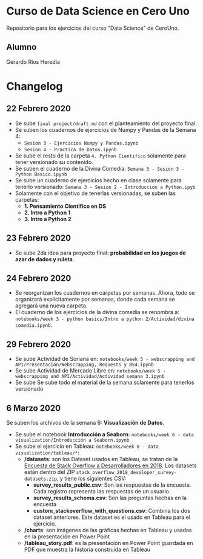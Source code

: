 # Curso de Data Science en Cero Uno

Repositorio para los ejercicios del curso "Data Science" de CeroUno.

## Alumno

Gerardo Rios Heredia

# Changelog

## 22 Febrero 2020
- Se sube `final project/draft.md` con el planteamiento del proyecto final.
- Se suben los cuadernos de ejercicios de Numpy y Pandas de la Semana 4:
    - `Sesion 3 - Ejercicios Numpy y Pandas.ipynb`
    - `Sesion 4 - Practica de Datos.ipynb`
- Se sube el resto de la carpeta `4. Python Cientifico` solamente para tener versionado su contenido.
- Se suben el cuaderno de la Divina Comedia: `Semana 3 - Sesion 3 - Python Basico.ipynb`
- Se sube un cuaderno de ejercicios hecho en clase solamente para tenerlo versionado: `Semana 3 - Sesion 2 - Introduccion a Python.ipyb`
- Solamente con el objetivo de tenerlas versionadas, se suben las carpetas:
    - **1. Pensamiento Cientifico en DS**
    - **2. Intro a Python 1**
    - **3. Intro a Python 2**

## 23 Febrero 2020
- Se sube 2da idea para proyecto final: **probabilidad en los juegos de azar de dados y ruleta**.

## 24 Febrero 2020
- Se reorganizan los cuadernos en carpetas por semanas. Ahora, todo se organizará explícitamente por semanas, donde cada semana se agregará una nueva carpeta.
- El cuaderno de los ejercicios de la divina comedia se renombra a: `notebooks/week 3 - python basics/Intro a python 2/Actividad/divina comedia.ipynb`.

## 29 Febrero 2020
- Se sube Actividad de Soriana en: `notebooks/week 5 - webscrapping and API/Presentación/Webscrapping, Requests y BS4.ipynb`
- Se sube Actividad de Mercado Libre en: `notebooks/week 5 - webscrapping and API/Actividad/Actividad semana 3.ipynb`
- Se sube Se sube todo el material de la semana solamente para tenerlos versionado

## 6 Marzo 2020
Se suben los archivos de la semana 6: **Visualización de Datos**.
- Se sube el notebook **Introducción a Seaborn**: `notebooks/week 6 - data visualization/Introducción a Seaborn.ipynb`
- Se sube el ejercicio en Tableau: `notebooks/week 6 - data visualization/tableau/*`:
    - **/datasets**: son los Dataset usados en Tableau, se tratan de la [Encuesta de Stack Overflow a Desarrolladores en 2018](https://bit.ly/2QablP9). Los datasets están dentro del ZIP `stack_overflow_2018_developer_survey-datasets.zip`, y tiene los siguientes CSV:
        - **survey_results_public.csv**: Son las respuestas de la encuesta. Cada registro representa las respuestas de un usuario.
        - **survey_results_schema.csv**: Son las preguntas hechas en la encuesta
        - **custom_stackoverflow_with_questions.csv**: Combina los dos dataset anteriores. Este dataset es el usado en Tableau para el ejercicio.
    - **/charts**: son imágenes de las gráficas hechas en Tableau y usadas en la presentación en Power Point
    - **/tableau_story.pdf**: es la presentación en Power Point guardada en PDF que muestra la historia construida en Tableau
